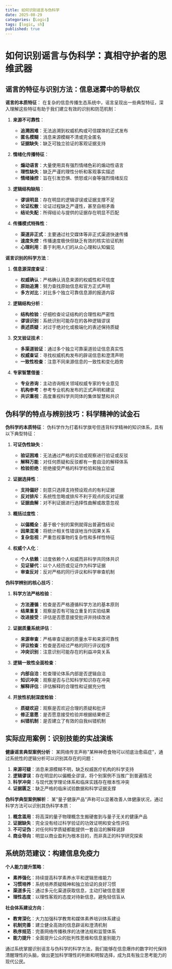 ```yaml
---
title: 如何识别谣言与伪科学
date: 2025-08-29
categories: [Logic]
tags: [logic, sh]
published: true
---
```


# 如何识别谣言与伪科学：真相守护者的思维武器

## 谣言的特征与识别方法：信息迷雾中的导航仪

**谣言的本质特征**：
在复杂的信息传播生态系统中，谣言呈现出一些典型特征，深入理解这些特征有助于我们建立有效的识别和防范机制：

1. **来源不可靠性**：
   - **追溯困难**：无法追溯到权威机构或可信媒体的正式发布
   - **匿名模糊**：消息来源模糊不清或完全匿名
   - **证据缺失**：缺乏可独立验证的客观证据支持

2. **情绪化传播特征**：
   - **煽动语言**：大量使用具有强烈情绪色彩的煽动性语言
   - **理性缺失**：缺乏严谨的理性分析和客观事实描述
   - **情绪操控**：旨在引发恐惧、愤怒或兴奋等强烈情绪反应

3. **逻辑结构缺陷**：
   - **谬误明显**：存在明显的逻辑谬误或证据支撑不足
   - **论证松散**：论证过程缺乏严谨性，甚至自相矛盾
   - **结论失配**：所得结论与提供的证据存在明显不匹配

4. **传播模式特殊性**：
   - **渠道非正式**：主要通过社交媒体等非正式渠道快速传播
   - **速度失控**：传播速度极快但缺乏有效的核实验证机制
   - **心理利用**：善于利用人们的从众心理和认知偏见

**谣言识别的科学方法**：

1. **信息源深度查证**：
   - **权威确认**：严格确认消息来源的权威性和可信度
   - **原始追溯**：努力查找原始信息和官方正式声明
   - **多方对比**：对比多个独立可靠信息源的报道内容

2. **逻辑结构分析**：
   - **结构检验**：仔细检查论证结构的合理性和严密性
   - **谬误识别**：系统识别可能存在的各种逻辑谬误
   - **表述质疑**：对过于绝对化或极端化的表述保持质疑

3. **交叉验证技术**：
   - **多渠道验证**：通过多个独立可靠渠道验证信息真实性
   - **权威查证**：寻找权威机构发布的辟谣信息和澄清声明
   - **一致性检查**：注意不同来源信息的一致性和变化趋势

4. **专家智慧借鉴**：
   - **专业咨询**：主动咨询相关领域权威专家的专业意见
   - **机构参考**：参考专业机构发布的正式声明和建议
   - **共识重视**：高度重视科学共同体的集体智慧和共识

## 伪科学的特点与辨别技巧：科学精神的试金石

**伪科学的本质特征**：
伪科学作为打着科学旗号但违背科学精神的知识体系，具有以下典型特征：

1. **可证伪性缺失**：
   - **验证困难**：无法通过严格的实验或观察进行验证或反驳
   - **解释万能**：对任何质疑和反驳都有一套自洽的解释体系
   - **检验拒绝**：拒绝接受严格的科学检验和独立验证

2. **证据选择性**：
   - **支持偏好**：刻意只选择支持预设观点的有利证据
   - **反对排斥**：系统性忽略或排斥不利于观点的反对证据
   - **证据曲解**：对不利证据进行选择性曲解或故意忽视

3. **概括过度性**：
   - **以偏概全**：基于极个别的案例就得出普遍性结论
   - **因果混淆**：将统计相关性错误地当作因果关系
   - **复杂忽视**：严重忽视事物的复杂性和多样性特征

4. **权威个人化**：
   - **个人依赖**：过度依赖个人权威而非科学共同体共识
   - **见证替代**：以个人经历或见证作为科学证据
   - **审查反对**：反对严格的同行评议和科学审查机制

**伪科学辨别的核心技巧**：

1. **科学方法严格检验**：
   - **方法遵循**：检查是否严格遵循科学方法的基本原则
   - **结果重复**：观察是否有可独立重复的实验结果
   - **改进接受**：评估是否愿意接受批评并持续改进

2. **证据质量系统评估**：
   - **来源审查**：严格审查证据的质量水平和来源可靠性
   - **评议检查**：检查是否经过严格的同行评议程序
   - **冲突识别**：注意识别可能存在的利益冲突关系

3. **逻辑一致性全面检查**：
   - **内部自洽**：检查理论体系内部是否逻辑自洽
   - **知识冲突**：观察是否与已知科学知识存在冲突
   - **解释评估**：评估解释的合理性和证据充分性

4. **开放性机制深度检验**：
   - **质疑欢迎**：观察是否欢迎合理的质疑和批评
   - **修正意愿**：是否愿意接受检验并根据结果修正
   - **纠错机制**：是否建立了有效的自我纠错机制

## 实际应用案例：识别技能的实战演练

**健康谣言典型案例分析**：
某网络传言声称"某种神奇食物可以彻底治愈癌症"，通过系统性的逻辑分析可以识别其存在的问题：

1. **来源可疑**：消息来源模糊不明，缺乏权威医疗机构的科学支持
2. **逻辑谬误**：存在明显的以偏概全谬误，将个别案例不当推广到普遍情况
3. **科学冲突**：与现代医学理论体系和临床实践存在根本性冲突
4. **证据匮乏**：缺乏严格的临床试验数据和科学证据支撑

**伪科学典型案例解析**：
某"量子健康产品"声称可以显著改善人体健康状况，通过科学方法可以识别其伪科学本质：

1. **概念滥用**：将高深的量子物理概念生搬硬套到与量子无关的健康产品
2. **证据缺失**：完全没有经过科学验证的功效证明和安全性评估
3. **不可证伪**：对任何科学质疑都能提供一套自洽的解释说辞
4. **商业导向**：明显以商业盈利为根本目的，而非真正的科学研究探索

## 系统防范建议：构建信息免疫力

**个人能力提升策略**：
- **素养强化**：持续提高科学素养水平和逻辑思维能力
- **习惯培养**：系统培养质疑精神和独立验证的良好习惯
- **渠道多元**：通过多元化渠道获取信息，主动打破信息茧房
- **理性态度**：以理性客观的态度对待新信息，避免轻信盲从

**社会体系建设方向**：
- **教育深化**：大力加强科学教育和媒体素养培训体系建设
- **机制完善**：建立健全高效的信息辟谣和澄清机制
- **秩序规范**：完善网络传播秩序的法律法规和监管体系
- **能力提升**：全面提升公众的批判性思维和信息鉴别能力

通过系统掌握识别谣言与伪科学的科学方法，我们能够在信息爆炸的数字时代保持清醒理性的头脑，做出更加科学理性的判断和明智选择，成为具有独立思考能力的现代公民。